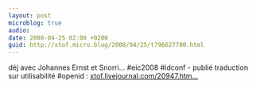```yaml
---
layout: post
microblog: true
audio: 
date: 2008-04-25 02:00 +0200
guid: http://xtof.micro.blog/2008/04/25/t796627700.html
---
```

déj avec Johannes Ernst et Snorri... #eic2008 #idconf - publié traduction sur utilisabilité #openid : [xtof.livejournal.com/20947.htm...](http://xtof.livejournal.com/20947.html)
